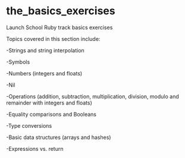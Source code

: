 # the_basics_exercises
Launch School Ruby track basics exercises

Topics covered in this section include:

-Strings and string interpolation

-Symbols

-Numbers (integers and floats) 

-Nil 

-Operations (addition, subtraction, multiplication, division, modulo and remainder with integers and floats)

-Equality comparisons and Booleans

-Type conversions 

-Basic data structures (arrays and hashes)

-Expressions vs. return
